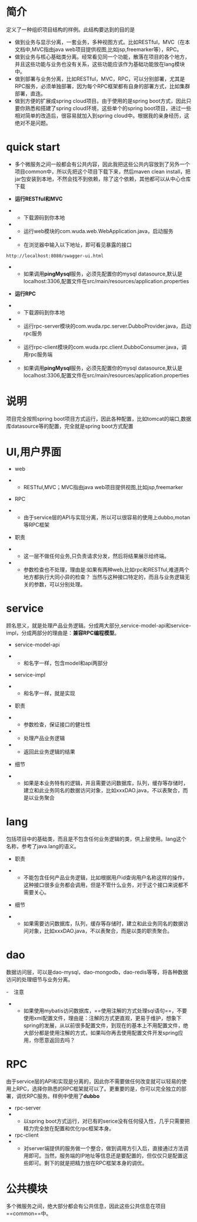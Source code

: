 # 简介
定义了一种组织项目结构的样例。此结构要达到的目的是
- 做到业务与显示分离，一套业务，多种视图方式。比如RESTful，MVC（在本文档中,MVC指由java web项目提供视图,比如jsp,freemarker等），RPC。
- 做到业务与核心基础类分离。经常看见同一个功能，散落在项目的各个地方，并且这些功能与业务也没有关系，这些功能应该作为基础功能放在lang模块中。
- 做到部署与业务分离，比如RESTful，MVC，RPC，可以分别部署，尤其是RPC服务，必须单独部署，因为每个RPC框架都有自身的部署方式，比如集群部署，直连。
- 做到方便的扩展成spring cloud项目。由于使用的是spring boot方式，因此只要你熟悉和搭建了spring cloud环境，这些单个的spring boot项目，进过一些相对简单的改造后，很容易就加入到spring cloud中。根据我的亲身经历，这绝对不是问题。

# quick start
- 多个微服务之间一般都会有公共内容，因此我把这些公共内容放到了另外一个项目common中，所以先把这个项目下载下来，然后maven clean install，把jar包安装到本地，不然会找不到依赖，除了这个依赖，其他都可以从中心仓库下载


- **运行RESTful和MVC**
- - 下载源码到你本地
- - 运行web模块的com.wuda.web.WebApplication.java，启动服务
- - 在浏览器中输入以下地址，即可看见暴露的接口
```
http://localhost:8080/swagger-ui.html
```
- - 如果调用**pingMysql**服务，必须先配置你的mysql datasource,默认是localhost:3306,配置文件在src/main/resources/application.properties


- **运行RPC**
- - 下载源码到你本地
- - 运行rpc-server模块的com.wuda.rpc.server.DubboProvider.java，启动rpc服务
- - 运行rpc-client模块的com.wuda.rpc.client.DubboConsumer.java，调用rpc服务端
- - 如果调用**pingMysql**服务，必须先配置你的mysql datasource,默认是localhost:3306,配置文件在src/main/resources/application.properties


# 说明
项目完全按照spring boot项目方式运行，因此各种配置，比如tomcat的端口,数据库datasource等的配置，完全就是spring boot方式配置

# UI,用户界面
- web
- - RESTful,MVC；MVC指由java web项目提供视图,比如jsp,freemarker
- RPC
- - 由于service层的API与实现分离，所以可以很容易的使用上dubbo,motan等RPC框架

- 职责
- - 这一层不做任何业务,只负责请求分发，然后将结果展示给终端。
- - 参数检查也不处理，理由是:如果有两种web,比如rpc和RESTful,难道两个地方都执行大同小异的检查？
当然与这种接口特定的，而且与业务逻辑无关的参数，可以分别处理。

# service
顾名思义，就是处理产品业务逻辑。分成两大部分,service-model-api和service-impl，分成两部分的理由是：**兼容RPC编程模型**。

- service-model-api
- - 和名字一样，包含model和api两部分
- service-impl
- - 和名字一样，就是实现


- 职责
- - 参数检查，保证接口的健壮性
- - 处理产品业务逻辑
- - 返回此业务逻辑的结果

- 细节
- - 如果是本业务特有的逻辑，并且需要访问数据库，队列，缓存等存储时，建立和此业务同名的数据访问对象，比如xxxDAO.java，不以表聚合，而是以业务聚合

# lang
包括项目中的基础类，而且是不包含任何业务逻辑的类，供上层使用。lang这个名称，参考了java.lang的语义。
- 职责
- - 不能包含任何产品业务逻辑，比如根据用户id查询用户名称这样的操作，这种接口很多业务都会调用，但是不管什么业务，对于这个接口来说都不需要关心。

- 细节
- - 如果需要访问数据库，队列，缓存等存储时，建立和此业务同名的数据访问对象，比如xxxDAO.java，不以表聚合，而是以类的职责聚合。

# dao
数据访问层，可以是dao-mysql，dao-mongodb，dao-redis等等，将各种数据访问的处理细节与业务分离。

-　注意
- - 如果使用mybatis访问数据库，==使用注解的方式处理sql语句==，不要使用xml配置文件，理由是：注解的方式更直观，更易于维护，想象下spring的发展，从以前很多配置文件，到现在的基本上不用配置文件，绝大部分都是使用注解的方式，如果叫你再去使用配置文件开发spring应用，你愿意返回去吗？


# RPC
由于service层的API和实现是分离的，因此你不需要做任何改变就可以轻易的使用上RPC，选择你熟悉的RPC框架就可以了。更重要的是，你可以完全独立的部署，调优RPC服务。样例中使用了**dubbo**

- rpc-server
- - 以spring boot方式运行，对已有的serice没有任何侵入性，几乎只需要把精力完全放在配置和优化rpc框架本身。
- rpc-client
- - 对server端提供的服务做一个整合，做到调用方引入后，直接通过方法调用即可。当然，服务端的IP地址等信息还是要配置的，但仅仅只是配置这些即可。剩下的就是把精力放在RPC框架本身的调优。

# 公共模块
多个微服务之间，绝大部分都会有公共信息，因此这些公共信息在项目==common==中。